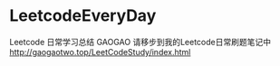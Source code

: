 # LeetcodeEveryDay
Leetcode 日常学习总结
GAOGAO
请移步到我的Leetcode日常刷题笔记中
http://gaogaotwo.top/LeetCodeStudy/index.html
